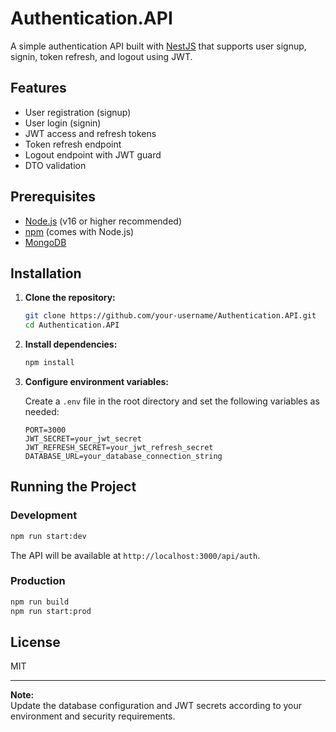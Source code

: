 # Authentication.API

A simple authentication API built with [NestJS](https://nestjs.com/) that supports user signup, signin, token refresh, and logout using JWT.

## Features

- User registration (signup)
- User login (signin)
- JWT access and refresh tokens
- Token refresh endpoint
- Logout endpoint with JWT guard
- DTO validation

## Prerequisites

- [Node.js](https://nodejs.org/) (v16 or higher recommended)
- [npm](https://www.npmjs.com/) (comes with Node.js)
- [MongoDB](https://www.mongodb.com/)

## Installation

1. **Clone the repository:**

    ```sh
    git clone https://github.com/your-username/Authentication.API.git
    cd Authentication.API
    ```

2. **Install dependencies:**

    ```sh
    npm install
    ```

3. **Configure environment variables:**

    Create a `.env` file in the root directory and set the following variables as needed:

    ```
    PORT=3000
    JWT_SECRET=your_jwt_secret
    JWT_REFRESH_SECRET=your_jwt_refresh_secret
    DATABASE_URL=your_database_connection_string
    ```

## Running the Project

### Development

```sh
npm run start:dev
```

The API will be available at `http://localhost:3000/api/auth`.

### Production

```sh
npm run build
npm run start:prod
```

## License

MIT

---

**Note:**  
Update the database configuration and JWT secrets according to your environment and security requirements.
